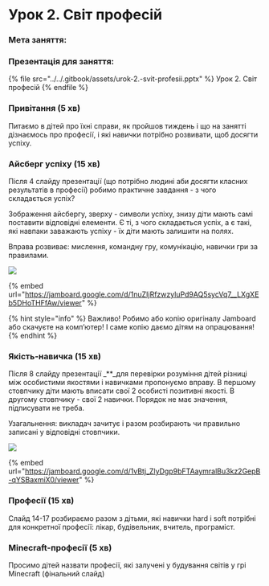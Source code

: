 # Урок 2. Світ професій

### Мета заняття:

### **Презентація для заняття:**

{% file src="../../.gitbook/assets/urok-2.-svit-profesii.pptx" %}
Урок 2. Світ професій
{% endfile %}

### **Привітання (5 хв)**

Питаємо в дітей про їхні справи, як пройшов тиждень і що на занятті дізнаємось про професії, і які навички потрібно розвивати, щоб досягти успіху.

### **Айсберг успіху (15 хв)**

Після 4 слайду презентації (що потрібно людині аби досягти класних результатів в професії) робимо практичне завдання - з чого складається успіх?

Зображення айсбергу, зверху - символи успіху, знизу діти мають самі поставити відповідні елементи. Є ті, з чого складається успіх, а є такі, які навпаки заважають успіху - їх діти мають залишити на полях.

Вправа розвиває: мислення, командну гру, комунікацію, навички гри за правилами.

![](../../.gitbook/assets/lesson-2\_iceberg.png)

{% embed url="https://jamboard.google.com/d/1nuZIjRfzwzyluPd9AQ5sycVq7__LXgXEb5DHoTHFfAw/viewer" %}

{% hint style="info" %}
Важливо! Робимо або копію оригіналу Jamboard або скачуєте на комп’ютер! І саме копію даємо дітям на опрацювання!
{% endhint %}

### **Якість-навичка (15 хв)**

Після 8 слайду презентації _\*\*_для перевірки розуміння дітей різниці між особистими якостями і навичками пропонуємо вправу. В першому стовпчику діти мають вписати свої 2 особисті позитивні якості. В другому стовпчику - свої 2 навички. Порядок не має значення, підписувати не треба.

Узагальнення: викладач зачитує і разом розбирають чи правильно записані у відповідні стовпчики.

![](../../.gitbook/assets/lesson-2\_soft-hard.png)

{% embed url="https://jamboard.google.com/d/1vBtj_ZlyDgp9bFTAaymralBu3kz2GepB-qYSBaxmiX0/viewer" %}

### **Професії (15 хв)**

Слайд 14-17 розбираємо разом з дітьми, які навички hard і soft потрібні для конкретної професії: лікар, будівельник, вчитель, програміст.

### **Minecraft-професії (5 хв)**

Просимо дітей назвати професії, які залучені у будування світів у грі Minecraft (фінальний слайд)
